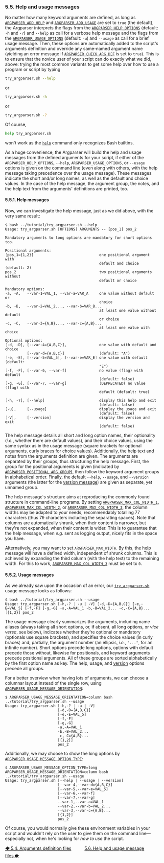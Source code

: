 <!--
###############################################################################
#                                                                             #
# Copyright 2025 Simon Brandt                                                 #
#                                                                             #
# Licensed under the Apache License, Version 2.0 (the "License");             #
# you may not use this file except in compliance with the License.            #
# You may obtain a copy of the License at                                     #
#                                                                             #
#     http://www.apache.org/licenses/LICENSE-2.0                              #
#                                                                             #
# Unless required by applicable law or agreed to in writing, software         #
# distributed under the License is distributed on an "AS IS" BASIS,           #
# WITHOUT WARRANTIES OR CONDITIONS OF ANY KIND, either express or implied.    #
# See the License for the specific language governing permissions and         #
# limitations under the License.                                              #
#                                                                             #
###############################################################################
-->

### 5.5. Help and usage messages

No matter how many keyword arguments are defined, as long as [`ARGPARSER_ADD_HELP`](../reference/environment_variables/environment_variables.md#942-argparser_add_help) and [`ARGPARSER_ADD_USAGE`](../reference/environment_variables/environment_variables.md#943-argparser_add_usage) are set to `true` (the default), the Argparser interprets the flags from the [`ARGPARSER_HELP_OPTIONS`](../reference/environment_variables/environment_variables.md#9426-argparser_help_options) (default: `-h` and `-?`) and `--help` as call for a verbose help message and the flags from the [`ARGPARSER_USAGE_OPTIONS`](../reference/environment_variables/environment_variables.md#9450-argparser_usage_options) (default: `-u`) and `--usage` as call for a brief usage message. Then, these options are automatically added to the script's arguments definition and override any same-named argument name (yielding an error message if [`ARGPARSER_CHECK_ARG_DEF`](../reference/environment_variables/environment_variables.md#9414-argparser_check_arg_def) is set to `true`). This is to ensure that the novice user of your script can do exactly what we did, above: trying the most common variants to get some help over how to use a program or script by typing

```bash
try_argparser.sh --help
```

or

```bash
try_argparser.sh -h
```

or

```bash
try_argparser.sh -?
```

Of course,

```bash
help try_argparser.sh
```

won't work as the [`help`](https://www.gnu.org/software/bash/manual/html_node/Bash-Builtins.html#index-help "gnu.org &rightarrow; Bash Builtins &rightarrow; help") command only recognizes Bash builtins.

As a huge convenience, the Argparser will build the help and usage messages from the defined arguments for your script, if either of the `ARGPARSER_HELP_OPTIONS`, `--help`, `ARGPARSER_USAGE_OPTIONS`, or `--usage` options is given on the command line (even along with others, with the help message taking precedence over the usage message). These messages indicate the short and/or long names, as well as the default and choice values. In the case of the help message, the argument group, the notes, and the help text from the arguments' definitions are printed, too.

#### 5.5.1. Help messages

Now, we can investigate the help message, just as we did above, with the very same result:

<!-- <include command="bash ../tutorial/try_argparser.sh --help" lang="console"> -->
```console
$ bash ../tutorial/try_argparser.sh --help
Usage: try_argparser.sh [OPTIONS] ARGUMENTS -- [pos_1] pos_2

Mandatory arguments to long options are mandatory for short options too.

Positional arguments:
[pos_1={1,2}]                              one positional argument with
                                           default and choice (default: 2)
pos_2                                      two positional arguments without
                                           default or choice

Mandatory options:
-a, -A,   --var-1=VAL_1, --var-a=VAR_A     one value without default or
                                           choice
-b, -B,   --var-2=VAL_2..., --var-b=VAR_B...
                                           at least one value without default
                                           or choice
-c, -C,   --var-3={A,B}..., --var-c={A,B}...
                                           at least one value with choice

Optional options:
[-d, -D], [--var-4={A,B,C}],               one value with default and choice
          [--var-d={A,B,C}]                (default: "A")
[-e, -E], [--var-5=VAL_5], [--var-e=VAR_E] one value with default (default:
                                           "E")
[-f, -F], [--var-6, --var-f]               no value (flag) with default
                                           (default: false)
[-g, -G], [--var-7, --var-g]               (DEPRECATED) no value (flag) with
                                           default (default: true)

[-h, -?], [--help]                         display this help and exit
                                           (default: false)
[-u],     [--usage]                        display the usage and exit
                                           (default: false)
[-V],     [--version]                      display the version and exit
                                           (default: false)
```
<!-- </include> -->

The help message details all short and long option names, their optionality (*i.e.*, whether there are default values), and their choice values, using the same syntax as in the usage message (square brackets for optional arguments, curly braces for choice values). Additionally, the help text and notes from the arguments definition are given. The arguments are separated by their groups, thus structuring the help message. First, the group for the positional arguments is given (indicated by [`ARGPARSER_POSITIONAL_ARG_GROUP`](../reference/environment_variables/environment_variables.md#9433-argparser_positional_arg_group)), then follow the keyword argument groups in alphabetical order. Finally, the default `--help`, `--usage`, and `--version` arguments (the latter for the [version message](version_messages.md#58-version-messages)) are given as separate, yet unnamed group.

The help message's structure aims at reproducing the commonly found structure in command-line programs. By setting [`ARGPARSER_MAX_COL_WIDTH_1`](../reference/environment_variables/environment_variables.md#9429-argparser_max_col_width_1), [`ARGPARSER_MAX_COL_WIDTH_2`](../reference/environment_variables/environment_variables.md#9430-argparser_max_col_width_2), or [`ARGPARSER_MAX_COL_WIDTH_3`](../reference/environment_variables/environment_variables.md#9431-argparser_max_col_width_3), the column widths may be adapted to your needs, recommendably totalling 77 characters (thus 79 characters including the separating spaces). Note that columns are automatically shrunk, when their content is narrower, but they're not expanded, when their content is wider. This is to guarantee that the help message, when *e.g.* sent as logging output, nicely fits in the space you have.

Alternatively, you may want to set [`ARGPARSER_MAX_WIDTH`](../reference/environment_variables/environment_variables.md#9432-argparser_max_width). By this, the help message will have a defined width, independent of shrunk columns. This is achieved by expanding the third column (with the help text) to the remaining width. For this to work, [`ARGPARSER_MAX_COL_WIDTH_3`](../reference/environment_variables/environment_variables.md#9431-argparser_max_col_width_3) must be set to `0`.

#### 5.5.2. Usage messages

As we already saw upon the occasion of an error, our [`try_argparser.sh`](../../tutorial/try_argparser.sh) usage message looks as follows:

<!-- <include command="bash ../tutorial/try_argparser.sh --usage" lang="console"> -->
```console
$ bash ../tutorial/try_argparser.sh --usage
Usage: try_argparser.sh [-h,-? | -u | -V] [-d,-D={A,B,C}] [-e,-E=VAL_5] [-f,-F] [-g,-G] -a,-A=VAL_1 -b,-B=VAL_2... -c,-C={A,B}... [{1,2}] pos_2
```
<!-- </include> -->

The usage message clearly summarizes the arguments, including name aliases (always taking all short options, or, if absent, all long options, or *vice versa*, see below), indicates whether they're optional or mandatory (optionals use square brackets), and specifies the choice values (in curly braces) and, partially, the argument number (an ellipsis, *i.e.*, `"..."`, for an infinite number). Short options precede long options, options with default precede those without, likewise for positionals, and keyword arguments precede positional arguments. All of these groups are sorted alphabetically by the first option name as key. The help, usage, and [version](version_messages.md#58-version-messages) options precede all groups.

For a better overview when having lots of arguments, we can choose a columnar layout instead of the single row, using [`ARGPARSER_USAGE_MESSAGE_ORIENTATION`](../reference/environment_variables/environment_variables.md#9449-argparser_usage_message_orientation):

<!-- <include command="ARGPARSER_USAGE_MESSAGE_ORIENTATION=column bash ../tutorial/try_argparser.sh --usage" lang="console"> -->
```console
$ ARGPARSER_USAGE_MESSAGE_ORIENTATION=column bash ../tutorial/try_argparser.sh --usage
Usage: try_argparser.sh [-h,-? | -u | -V]
                        [-d,-D={A,B,C}]
                        [-e,-E=VAL_5]
                        [-f,-F]
                        [-g,-G]
                        -a,-A=VAL_1
                        -b,-B=VAL_2...
                        -c,-C={A,B}...
                        [{1,2}]
                        pos_2
```
<!-- </include> -->

Additionally, we may choose to show the long options by [`ARGPARSER_USAGE_MESSAGE_OPTION_TYPE`](../reference/environment_variables/environment_variables.md#9448-argparser_usage_message_option_type):

<!-- <include command="ARGPARSER_USAGE_MESSAGE_OPTION_TYPE=long ARGPARSER_USAGE_MESSAGE_ORIENTATION=column bash ../tutorial/try_argparser.sh --usage" lang="console"> -->
```console
$ ARGPARSER_USAGE_MESSAGE_OPTION_TYPE=long ARGPARSER_USAGE_MESSAGE_ORIENTATION=column bash ../tutorial/try_argparser.sh --usage
Usage: try_argparser.sh [--help | --usage | --version]
                        [--var-4,--var-d={A,B,C}]
                        [--var-5,--var-e=VAL_5]
                        [--var-6,--var-f]
                        [--var-7,--var-g]
                        --var-1,--var-a=VAL_1
                        --var-2,--var-b=VAL_2...
                        --var-3,--var-c={A,B}...
                        [{1,2}]
                        pos_2
```
<!-- </include> -->

Of course, you would normally give these environment variables in your script and wouldn't rely on the user to give them on the command line&mdash;especially not, when he's looking for *how to use* the script.

[&#129092;&nbsp;5.4. Arguments definition files](arguments_definition_files.md)
&nbsp;&nbsp;&nbsp;&nbsp;&nbsp;&nbsp;&nbsp;&nbsp;&nbsp;&nbsp;[5.6. Help and usage message files&nbsp;&#129094;](help_and_usage_message_files.md)

